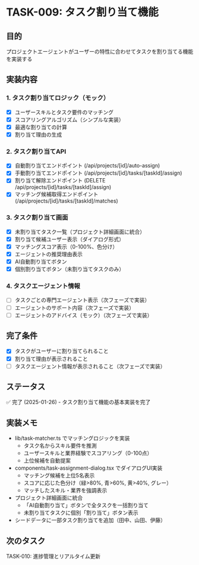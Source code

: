 # TASK-009: タスク割り当て機能

## 目的
プロジェクトエージェントがユーザーの特性に合わせてタスクを割り当てる機能を実装する

## 実装内容

### 1. タスク割り当てロジック（モック）
- [x] ユーザースキルとタスク要件のマッチング
- [x] スコアリングアルゴリズム（シンプルな実装）
- [x] 最適な割り当ての計算
- [x] 割り当て理由の生成

### 2. タスク割り当てAPI
- [x] 自動割り当てエンドポイント (/api/projects/[id]/auto-assign)
- [x] 手動割り当てエンドポイント (/api/projects/[id]/tasks/[taskId]/assign)
- [x] 割り当て解除エンドポイント (DELETE /api/projects/[id]/tasks/[taskId]/assign)
- [x] マッチング候補取得エンドポイント (/api/projects/[id]/tasks/[taskId]/matches)

### 3. タスク割り当て画面
- [x] 未割り当てタスク一覧（プロジェクト詳細画面に統合）
- [x] 割り当て候補ユーザー表示（ダイアログ形式）
- [x] マッチングスコア表示（0-100%、色分け）
- [x] エージェントの推奨理由表示
- [x] AI自動割り当てボタン
- [x] 個別割り当てボタン（未割り当てタスクのみ）

### 4. タスクエージェント情報
- [ ] タスクごとの専門エージェント表示（次フェーズで実装）
- [ ] エージェントのサポート内容（次フェーズで実装）
- [ ] エージェントのアドバイス（モック）（次フェーズで実装）

## 完了条件
- [x] タスクがユーザーに割り当てられること
- [x] 割り当て理由が表示されること
- [ ] タスクエージェント情報が表示されること（次フェーズで実装）

## ステータス
✅ 完了 (2025-01-26) - タスク割り当て機能の基本実装を完了

## 実装メモ
- lib/task-matcher.ts でマッチングロジックを実装
  - タスク名からスキル要件を推測
  - ユーザースキルと業界経験でスコアリング（0-100点）
  - 上位候補を自動提案
- components/task-assignment-dialog.tsx でダイアログUI実装
  - マッチング候補を上位5名表示
  - スコアに応じた色分け（緑>80%, 青>60%, 黄>40%, グレー）
  - マッチしたスキル・業界を強調表示
- プロジェクト詳細画面に統合
  - 「AI自動割り当て」ボタンで全タスクを一括割り当て
  - 未割り当てタスクに個別「割り当て」ボタン表示
- シードデータに一部タスク割り当てを追加（田中、山田、伊藤）

## 次のタスク
TASK-010: 進捗管理とリアルタイム更新
